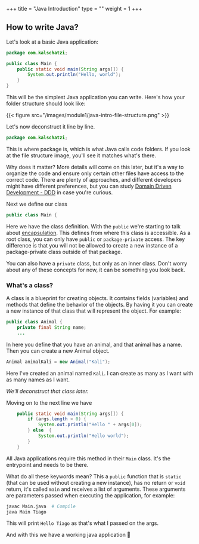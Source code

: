 +++
title = "Java Introduction"
type = ""
weight = 1
+++

## How to write Java?

Let's look at a basic Java application:

```java
package com.kalschatzi;

public class Main {
    public static void main(String args[]) {
        System.out.println("Hello, world");
    }
}

```

This will be the simplest Java application you can write. Here's how your folder structure should look like:

{{< figure src="/images/module1/java-intro-file-structure.png" >}}

Let's now deconstruct it line by line.

```java
package com.kalschatzi;
```
This is where package is, which is what Java calls code folders. If you look at the file structure image, you'll see it matches what's there.

Why does it matter? More details will come on this later, but it's a way to organize the code and ensure only certain other files have access to the correct code. There are plenty of approaches, and different developers might have different preferences, but you can study [Domain Driven Development - DDD](https://www.geeksforgeeks.org/domain-driven-design-ddd/) in case you're curious.

Next we define our class

```java
public class Main {
```

Here we have the class definition. With the `public` we're starting to talk about [encapsulation](https://www.geeksforgeeks.org/encapsulation-in-java/). This defines from where this class is accessible. As a root class, you can only have `public` or `package-private` access. The key difference is that you will not be allowed to create a new instance of a package-private class outside of that package.

You can also have a `private` class, but only as an inner class. Don't worry about any of these concepts for now, it can be something you look back.

### What's a class?
A class is a blueprint for creating objects. It contains fields (variables) and methods that define the behavior of the objects.
By having it you can create a new instance of that class that will represent the object. For example:

```java
public class Animal {
    private final String name;
    ...

```

In here you define that you have an animal, and that animal has a name. Then you can create a new Animal object.

```java
Animal animalKali = new Animal("Kali");
```

Here I've created an animal named `Kali`. I can create as many as I want with as many names as I want.

*We'll deconstruct that class later.*


Moving on to the next line we have
```java
    public static void main(String args[]) {
        if (args.length > 0) {
            System.out.println("Hello " + args[0]);
        } else  {
            System.out.println("Hello world");
        }
    }
```

All Java applications require this method in their `Main` class. It's the entrypoint and needs to be there.

What do all these keywords mean?
This a `public` function that is `static` (that can be used without creating a new instance), has no return or `void` return, it's called `main` and receives a list of arguments. These arguments are parameters passed when executing the application, for example:

```bash
javac Main.java  # Compile
java Main Tiago
```

This will print `Hello Tiago` as that's what I passed on the args.

And with this we have a working java application 🎉